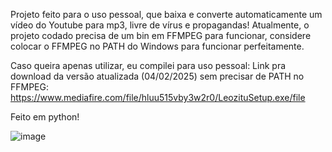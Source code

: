Projeto feito para o uso pessoal, que baixa e converte automaticamente um vídeo do Youtube para mp3, livre de vírus e propagandas!
Atualmente, o projeto codado precisa de um bin em FFMPEG para funcionar, considere colocar o FFMPEG no PATH do Windows para funcionar perfeitamente.

Caso queira apenas utilizar, eu compilei para uso pessoal:
Link pra download da versão atualizada (04/02/2025) sem precisar de PATH no FFMPEG: https://www.mediafire.com/file/hluu515vby3w2r0/LeozituSetup.exe/file

Feito em python! 


![image](https://github.com/user-attachments/assets/2c5434db-55c7-4265-85b1-ae092d614857)
